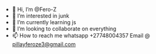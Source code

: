 - 👋 Hi, I’m @Fero-Z
- 👀 I’m interested in junk
- 🌱 I’m currently learning js
- 💞️ I’m looking to collaborate on everything
- 📫 How to reach me whatsapp
+27748004357
Email @ pillayferoze3@gmail.com

